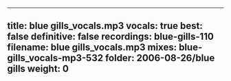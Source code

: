 
---
title: blue gills_vocals.mp3
vocals: true
best: false
definitive: false
recordings: blue-gills-110
filename: blue gills_vocals.mp3
mixes: blue-gills_vocals-mp3-532
folder: 2006-08-26/blue gills
weight: 0
---
